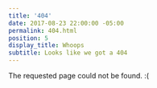 ```yaml
---
title: '404'
date: 2017-08-23 22:00:00 -05:00
permalink: 404.html
position: 5
display_title: Whoops
subtitle: Looks like we got a 404
---
```


The requested page could not be found. :(
